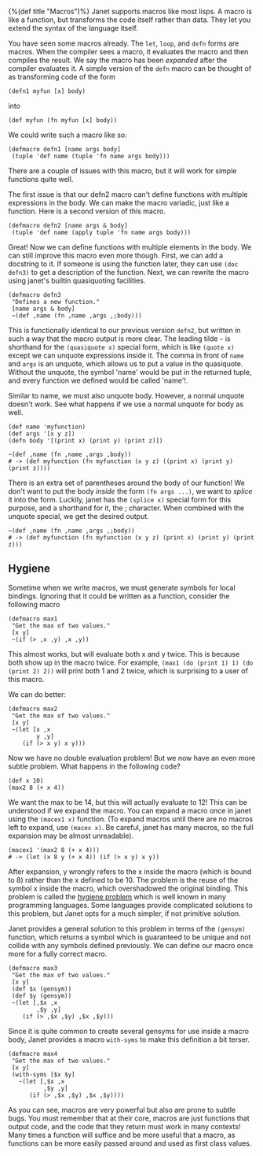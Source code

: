 {%(def title "Macros")%}
Janet supports macros like most lisps. A macro is like a function, but transforms
the code itself rather than data. They let you extend the syntax of the language itself.

You have seen some macros already. The `let`, `loop`, and `defn` forms are macros. When the compiler
sees a macro, it evaluates the macro and then compiles the result. We say the macro has been
*expanded* after the compiler evaluates it. A simple version of the `defn` macro can
be thought of as transforming code of the form

```janet
(defn1 myfun [x] body)
```

into

```janet
(def myfun (fn myfun [x] body))
```

We could write such a macro like so:

```janet
(defmacro defn1 [name args body]
 (tuple 'def name (tuple 'fn name args body)))
```

There are a couple of issues with this macro, but it will work for simple functions
quite well.

The first issue is that our defn2 macro can't define functions with multiple expressions
in the body. We can make the macro variadic, just like a function. Here is a second version
of this macro.

```janet
(defmacro defn2 [name args & body]
 (tuple 'def name (apply tuple 'fn name args body)))
```

Great! Now we can define functions with multiple elements in the body. We can still improve this
macro even more though. First, we can add a docstring to it. If someone is using the function later,
they can use `(doc defn3)` to get a description of the function. Next, we can rewrite the macro
using janet's builtin quasiquoting facilities.

```janet
(defmacro defn3
 "Defines a new function."
 [name args & body]
 ~(def ,name (fn ,name ,args ,;body)))
```

This is functionally identical to our previous version `defn2`, but written in such
a way that the macro output is more clear. The leading tilde `~` is shorthand for the
`(quasiquote x)` special form, which is like `(quote x)` except we can unquote
expressions inside it. The comma in front of `name` and `args` is an unquote, which
allows us to put a value in the quasiquote. Without the unquote, the symbol \'name\'
would be put in the returned tuple, and every function we defined
would be called \'name\'!.

Similar to name, we must also unquote body. However, a normal unquote doesn't work.
See what happens if we use a normal unquote for body as well.

```janet
(def name 'myfunction)
(def args '[x y z])
(defn body '[(print x) (print y) (print z)])

~(def ,name (fn ,name ,args ,body))
# -> (def myfunction (fn myfunction (x y z) ((print x) (print y) (print z))))
```

There is an extra set of parentheses around the body of our function! We don't
want to put the body *inside* the form `(fn args ...)`, we want to *splice* it
into the form. Luckily, janet has the `(splice x)` special form for this purpose,
and a shorthand for it, the ; character.
When combined with the unquote special, we get the desired output.

```janet
~(def ,name (fn ,name ,args ,;body))
# -> (def myfunction (fn myfunction (x y z) (print x) (print y) (print z)))
```

## Hygiene

Sometime when we write macros, we must generate symbols for local bindings. Ignoring that
it could be written as a function, consider
the following macro

```janet
(defmacro max1
 "Get the max of two values."
 [x y]
 ~(if (> ,x ,y) ,x ,y))
```

This almost works, but will evaluate both x and y twice. This is because both show up
in the macro twice. For example, `(max1 (do (print 1) 1) (do (print 2) 2))` will
print both 1 and 2 twice, which is surprising to a user of this macro.

We can do better:

```janet
(defmacro max2
 "Get the max of two values."
 [x y]
 ~(let [x ,x
        y ,y]
    (if (> x y) x y)))
```

Now we have no double evaluation problem! But we now have an even more subtle problem.
What happens in the following code?

```janet
(def x 10)
(max2 8 (+ x 4))
```

We want the max to be 14, but this will actually evaluate to 12! This can be understood
if we expand the macro. You can expand a macro once in janet using the `(macex1 x)` function.
(To expand macros until there are no macros left to expand, use `(macex x)`. Be careful,
 janet has many macros, so the full expansion may be almost unreadable).

```janet
(macex1 '(max2 8 (+ x 4)))
# -> (let (x 8 y (+ x 4)) (if (> x y) x y))
```

After expansion, y wrongly refers to the x inside the macro (which is bound to 8) rather than the x defined
to be 10. The problem is the reuse of the symbol x inside the macro, which overshadowed the original
binding. This problem is called the [hygiene problem](https://en.wikipedia.org/wiki/Hygienic_macro#The_hygiene_problem) which is well known in many programming languages. Some languages provide
complicated solutions to this problem, but Janet opts for a much simpler, if not primitive solution.

Janet provides a general solution to this problem in terms of the `(gensym)` function, which returns
a symbol which is guaranteed to be unique and not collide with any symbols defined previously. We can define
our macro once more for a fully correct macro.

```janet
(defmacro max3
 "Get the max of two values."
 [x y]
 (def $x (gensym))
 (def $y (gensym))
 ~(let [,$x ,x
        ,$y ,y]
    (if (> ,$x ,$y) ,$x ,$y)))
```

Since it is quite common to create several gensyms for use inside a macro body, Janet
provides a macro `with-syms` to make this definition a bit terser.

```janet
(defmacro max4
 "Get the max of two values."
 [x y]
 (with-syms [$x $y]
   ~(let [,$x ,x
          ,$y ,y]
      (if (> ,$x ,$y) ,$x ,$y))))
```

As you can see, macros are very powerful but also are prone to subtle bugs. You must remember that
at their core, macros are just functions that output code, and the code that they return must
work in many contexts! Many times a function will suffice and be more useful that a macro, as
functions can be more easily passed around and used as first class values.
